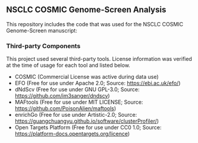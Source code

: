 ## NSCLC COSMIC Genome-Screen Analysis

This repository includes the code that was used for the NSCLC COSMIC Genome-Screen manuscript: 

### Third-party Components
This project used several third-party tools. License information was verified at the time of usage for each tool and listed below.

- COSMIC (Commercial License was active during data use)
- EFO (Free for use under Apache 2.0; Source: https://ebi.ac.uk/efo/)
- dNdScv (Free for use under GNU GPL-3.0; Source: https://github.com/im3sanger/dndscv)
- MAFtools (Free for use under MIT LICENSE; Source: https://github.com/PoisonAlien/maftools)
- enrichGo (Free for use under Artistic-2.0; Source: https://guangchuangyu.github.io/software/clusterProfiler/)
- Open Targets Platform (Free for use under CC0 1.0; Source: https://platform-docs.opentargets.org/licence)


